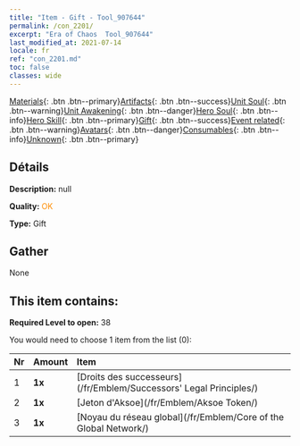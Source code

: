 ```yaml
---
title: "Item - Gift - Tool_907644"
permalink: /con_2201/
excerpt: "Era of Chaos  Tool_907644"
last_modified_at: 2021-07-14
locale: fr
ref: "con_2201.md"
toc: false
classes: wide
---
```

 [Materials](/ItemsFR/){: .btn .btn--primary}[Artifacts](/ItemsFR/Artifacts/){: .btn .btn--success}[Unit Soul](/ItemsFR/UnitSoul/){: .btn .btn--warning}[Unit Awakening](/ItemsFR/UnitAwakening/){: .btn .btn--danger}[Hero Soul](/ItemsFR/HeroSoul/){: .btn .btn--info}[Hero Skill](/ItemsFR/HeroSkill/){: .btn .btn--primary}[Gift](/ItemsFR/Gift/){: .btn .btn--success}[Event related](/ItemsFR/Events/){: .btn .btn--warning}[Avatars](/ItemsFR/Avatars/){: .btn .btn--danger}[Consumables](/ItemsFR/Consumables/){: .btn .btn--info}[Unknown](/ItemsFR/Unknown/){: .btn .btn--primary}

## Détails
 **Description:** null

 **Quality:** <span style="color: #FF8C00">OK</span>

 **Type:** Gift

## Gather

  None

## This item contains:

 **Required Level to open:** 38

 You would need to choose 1 item from the list (0):

  | Nr | Amount |     Item    |
  |:---|:-------|:------------|
  | 1 |  **1x** | [Droits des successeurs](/fr/Emblem/Successors' Legal Principles/) |  | 
  | 2 |  **1x** | [Jeton d'Aksoe](/fr/Emblem/Aksoe Token/) |  | 
  | 3 |  **1x** | [Noyau du réseau global](/fr/Emblem/Core of the Global Network/) |  | 
